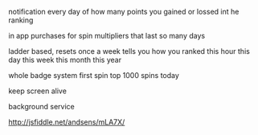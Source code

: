 notification every day of how many points you gained or lossed int he ranking


in app purchases for spin multipliers that last so many days

ladder based, resets once a week
	tells you how you ranked this hour
	this day
	this week
	this month
	this year

whole badge system
	first spin
	top 1000 spins today



keep screen alive

background service

http://jsfiddle.net/andsens/mLA7X/